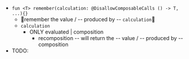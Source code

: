 * `fun <T> remember(calculation: @DisallowComposableCalls () -> T, ...){}`
  * 👀remember the value / -- produced by -- `calculation`👀
  * `calculation`
    * ONLY evaluated | composition
      * recomposition -- will return the -- value / -- produced by -- composition
* TODO: